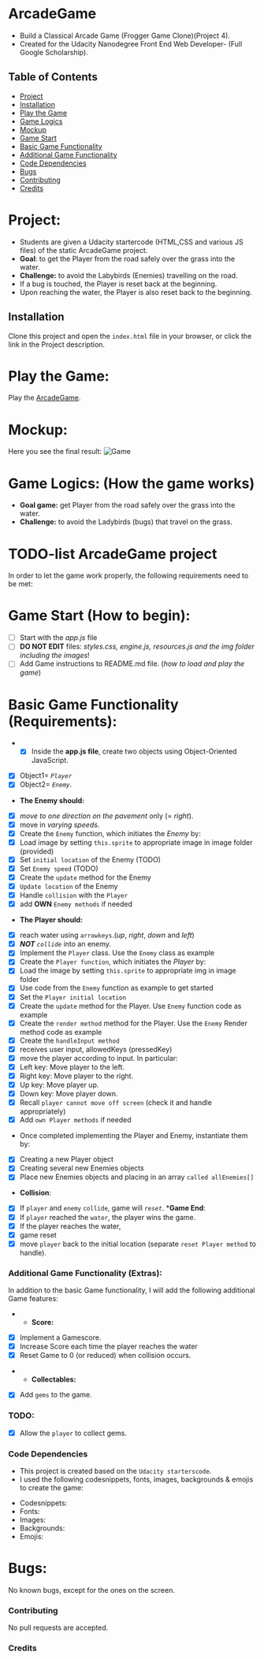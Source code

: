 # ArcadeGame
- Build a Classical Arcade Game (Frogger Game Clone)(Project 4).
- Created for the Udacity Nanodegree Front End Web Developer- (Full Google Scholarship).

## Table of Contents

* [Project](#project)
* [Installation](#installation)
* [Play the Game](#play-the-game)
* [Game Logics](#game-logics)
* [Mockup](#mockup)
* [Game Start](#game-start)
* [Basic Game Functionality](#game-requirements)
* [Additional Game Functionality](#game-extras)
* [Code Dependencies](#dependencies)
* [Bugs](#bugs)
* [Contributing](#contributing)
* [Credits](#credits)

# Project:
- Students are given a Udacity startercode (HTML,CSS and various JS files) of the static ArcadeGame project.
- __Goal__: to get the Player from the road safely over the grass into the water.
- __Challenge:__ to avoid the Labybirds (Enemies) travelling on the road. 
- If a bug is touched, the Player is reset back at the beginning. 
- Upon reaching the water, the Player is also reset back to the beginning.

## Installation
Clone this project and open the `index.html` file in your browser, or click the link in the Project description.

# Play the Game:
Play the [ArcadeGame](https://dianavile.github.io/ArcadeGame/).

# Mockup:
Here you see the final result:
![Game](https://github.com/dianavile/ArcadeGame/blob/master/images/Arcade_Game.png)

# Game Logics: (How the game works)
- __Goal game:__ get Player from the road safely over the grass into the water.
- __Challenge:__ to avoid the Ladybirds (bugs) that travel on the grass. 

# TODO-list ArcadeGame project
In order to let the game work properly, the following requirements need to be met:

# Game Start (How to begin):
- [ ] Start with the _app.js_ file
- [ ] **DO NOT EDIT** files: _styles.css, engine.js, resources.js and the img folder including the images_!
- [ ] Add Game instructions to README.md file. (_how to load and play the game_)

# Basic Game Functionality (Requirements):
* - [x] Inside the __app.js file__, create two objects using Object-Oriented JavaScript. 
- [x] Object1= _`Player`_ 
- [x] Object2= _`Enemy`_.
* __The __Enemy__ should:__
- [x] _move to one direction on the pavement_ only (= _right_).
- [x] move in _varying speeds_.
- [x] Create the `Enemy` function, which initiates the _Enemy_ by:
- [x] Load image by setting `this.sprite` to appropriate image in image folder (provided)
- [x] Set `initial location` of the Enemy (TODO)
-  [x] Set `Enemy speed` (TODO)
- [x] Create the `update` method for the Enemy
- [x] `Update location` of the Enemy 
- [x] Handle `collision` with the `Player` 
- [x] add __OWN__ `Enemy methods` if needed 
* __The __Player__ should:__
- [x] reach water using `arrowkeys`.(_up_, _right_, _down_ and _left_) 
- [x] ___NOT__ `collide`_ into an enemy.
- [x] Implement the `Player` class. Use the  `Enemy` class as example 
- [x] Create the `Player function`, which initiates the _Player_ by:
- [x] Load the image by setting `this.sprite` to appropriate img in image folder 
- [x] Use code from the  `Enemy` function as example to get started 
- [x] Set the `Player initial location` 
- [x] Create the `update` method for the Player. Use `Enemy` function code as example 
- [x] Create the `render method` method for the Player. Use the `Enemy` Render method code as example  
- [x] Create the `handleInput method` 
- [x] receives user input, allowedKeys (pressedKey) 
- [x] move the player according to input. In particular:
- [x] Left key: Move player to the left. 
- [x] Right key: Move player to the right. 
- [x] Up key: Move player up. 
- [x] Down key: Move player down.
- [x]  Recall `player cannot move off screen` (check it and handle appropriately)  
- [x] Add `own Player methods` if needed 
- Once completed implementing the Player and Enemy, instantiate them by:
- [x] Creating a new Player object
- [x] Creating several new Enemies objects 
- [x] Place new Enemies objects and placing in an array `called allEnemies[]`
* __Collision__:
- [x] If `player` and `enemy` `collide`, game will  _`reset`_.
*__Game End__:
- [x] If `player` reached the `water`, the player wins the game.
- [x] If the player reaches the water, 
- [x] game reset 
- [x] move `player` back to the initial location (separate `reset Player method` to handle).

### Additional Game Functionality (Extras):
In addition to the basic Game functionality, I will add the following additional Game features: 
* - __Score:__ 
- [x] Implement a Gamescore. 
- [x] Increase Score each time the player reaches the water
- [x] Reset Game to 0 (or reduced) when collision occurs.
* - __Collectables:__ 
- [x] Add `gems` to the game. 

### TODO:
- [x] Allow the `player` to collect gems.

### Code Dependencies
- This project is created based on the `Udacity starterscode`.
- I used the following codesnippets, fonts, images, backgrounds & emojis to create the game:
*  Codesnippets:
* Fonts:
* Images:
* Backgrounds: 
* Emojis:

# Bugs:
No known bugs, except for the ones on the screen.

### Contributing
No pull requests are accepted.

### Credits
